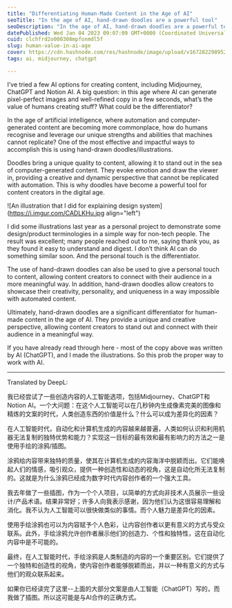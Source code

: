 ```yaml
---
title: "Differentiating Human-Made Content in the Age of AI"
seoTitle: "In the age of AI, hand-drawn doodles are a powerful tool"
seoDescription: "In the age of AI, hand-drawn doodles are a powerful tool for content creators, providing a unique and creative perspective that cannot be replicated."
datePublished: Wed Jan 04 2023 09:07:09 GMT+0000 (Coordinated Universal Time)
cuid: clchfrd2o000308mpfonmdl5f
slug: human-value-in-ai-age
cover: https://cdn.hashnode.com/res/hashnode/image/upload/v1672822989523/9c44d525-8caf-44cc-9423-e144ecc232f9.jpeg
tags: ai, midjourney, chatgpt

---
```


I’ve tried a few AI options for creating content, including Midjourney, ChatGPT and Notion AI. A big question: in this age where AI can generate pixel-perfect images and well-refined copy in a few seconds, what’s the value of humans creating stuff? What could be the differentiator?

In the age of artificial intelligence, where automation and computer-generated content are becoming more commonplace, how do humans recognise and leverage our unique strengths and abilities that machines cannot replicate? One of the most effective and impactful ways to accomplish this is using hand-drawn doodles/illustrations.

Doodles bring a unique quality to content, allowing it to stand out in the sea of computer-generated content. They evoke emotion and draw the viewer in, providing a creative and dynamic perspective that cannot be replicated with automation. This is why doodles have become a powerful tool for content creators in the digital age.

![An illustration that I did for explaining design system](https://i.imgur.com/CADLKHu.jpg align="left")

I did some illustrations last year as a personal project to demonstrate some design/product terminologies in a simple way for non-tech people. The result was excellent; many people reached out to me, saying thank you, as they found it easy to understand and digest. I don’t think AI can do something similar soon. And the personal touch is the differentiator.

The use of hand-drawn doodles can also be used to give a personal touch to content, allowing content creators to connect with their audience in a more meaningful way. In addition, hand-drawn doodles allow creators to showcase their creativity, personality, and uniqueness in a way impossible with automated content.

Ultimately, hand-drawn doodles are a significant differentiator for human-made content in the age of AI. They provide a unique and creative perspective, allowing content creators to stand out and connect with their audience in a meaningful way.

If you have already read through here - most of the copy above was written by AI (ChatGPT), and I made the illustrations. So this prob the proper way to work with AI.

---

Translated by DeepL:

我已经尝试了一些创造内容的人工智能选项，包括Midjourney、ChatGPT和Notion AI。一个大问题：在这个人工智能可以在几秒钟内生成像素完美的图像和精炼的文案的时代，人类创造东西的价值是什么？什么可以成为差异化的因素？

在人工智能时代，自动化和计算机生成的内容越来越普遍，人类如何认识和利用机器无法复制的独特优势和能力？实现这一目标的最有效和最有影响力的方法之一是使用手绘的涂鸦/插图。

涂鸦给内容带来独特的质量，使其在计算机生成的内容海洋中脱颖而出。它们能唤起人们的情感，吸引观众，提供一种创造性和动态的视角，这是自动化所无法复制的。这就是为什么涂鸦已经成为数字时代内容创作者的一个强大工具。

我去年做了一些插图，作为一个个人项目，以简单的方式向非技术人员展示一些设计/产品术语。结果非常好；许多人向我表示感谢，因为他们认为这很容易理解和消化。我不认为人工智能可以很快做类似的事情。而个人魅力是差异化的因素。

使用手绘涂鸦也可以为内容赋予个人色彩，让内容创作者以更有意义的方式与受众联系。此外，手绘涂鸦允许创作者展示他们的创造力、个性和独特性，这在自动化内容中是不可能的。

最终，在人工智能时代，手绘涂鸦是人类制造的内容的一个重要区别。它们提供了一个独特和创造性的视角，使内容创作者能够脱颖而出，并以一种有意义的方式与他们的观众联系起来。

如果你已经读完了这里--上面的大部分文案是由人工智能（ChatGPT）写的，而我做了插图。所以这可能是与AI合作的正确方式。